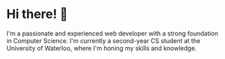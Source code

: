 # Hi there! 👋

I'm a passionate and experienced web developer with a strong foundation in Computer Science. I'm currently a second-year CS student at the University of Waterloo, where I'm honing my skills and knowledge. 

